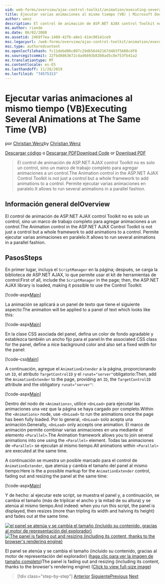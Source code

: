```yaml
---
uid: web-forms/overview/ajax-control-toolkit/animation/executing-several-animations-at-the-same-time-vb
title: Ejecutar varias animaciones al mismo tiempo (VB) | Microsoft Docs
author: wenz
description: El control de animación de ASP.NET AJAX control Toolkit no es solo un control, sino un marco de trabajo completo para agregar animaciones a un control. Permite ejecutar Servera...
ms.author: riande
ms.date: 06/02/2008
ms.assetid: 2469f7ea-1489-42fb-a8e1-414c90141ce9
msc.legacyurl: /web-forms/overview/ajax-control-toolkit/animation/executing-several-animations-at-the-same-time-vb
msc.type: authoredcontent
ms.openlocfilehash: fc11debd06c897c29db56d42167d483f5608cdf8
ms.sourcegitcommit: 22fbd8863672c4ad6693b8388ad5c8e753fb41a2
ms.translationtype: MT
ms.contentlocale: es-ES
ms.lasthandoff: 11/28/2019
ms.locfileid: "74575313"
---
```

# <a name="executing-several-animations-at-the-same-time-vb"></a><span data-ttu-id="6ff88-104">Ejecutar varias animaciones al mismo tiempo (VB)</span><span class="sxs-lookup"><span data-stu-id="6ff88-104">Executing Several Animations at The Same Time (VB)</span></span>

<span data-ttu-id="6ff88-105">por [Christian Wenz](https://github.com/wenz)</span><span class="sxs-lookup"><span data-stu-id="6ff88-105">by [Christian Wenz](https://github.com/wenz)</span></span>

<span data-ttu-id="6ff88-106">[Descargar código](https://download.microsoft.com/download/f/9/a/f9a26acd-8df4-4484-8a18-199e4598f411/Animation2.vb.zip) o [Descargar PDF](https://download.microsoft.com/download/6/7/1/6718d452-ff89-4d3f-a90e-c74ec2d636a3/animation2VB.pdf)</span><span class="sxs-lookup"><span data-stu-id="6ff88-106">[Download Code](https://download.microsoft.com/download/f/9/a/f9a26acd-8df4-4484-8a18-199e4598f411/Animation2.vb.zip) or [Download PDF](https://download.microsoft.com/download/6/7/1/6718d452-ff89-4d3f-a90e-c74ec2d636a3/animation2VB.pdf)</span></span>

> <span data-ttu-id="6ff88-107">El control de animación de ASP.NET AJAX control Toolkit no es solo un control, sino un marco de trabajo completo para agregar animaciones a un control.</span><span class="sxs-lookup"><span data-stu-id="6ff88-107">The Animation control in the ASP.NET AJAX Control Toolkit is not just a control but a whole framework to add animations to a control.</span></span> <span data-ttu-id="6ff88-108">Permite ejecutar varias animaciones en paralelo.</span><span class="sxs-lookup"><span data-stu-id="6ff88-108">It allows to run several animations in a parallel fashion.</span></span>

## <a name="overview"></a><span data-ttu-id="6ff88-109">Información general del</span><span class="sxs-lookup"><span data-stu-id="6ff88-109">Overview</span></span>

<span data-ttu-id="6ff88-110">El control de animación de ASP.NET AJAX control Toolkit no es solo un control, sino un marco de trabajo completo para agregar animaciones a un control.</span><span class="sxs-lookup"><span data-stu-id="6ff88-110">The Animation control in the ASP.NET AJAX Control Toolkit is not just a control but a whole framework to add animations to a control.</span></span> <span data-ttu-id="6ff88-111">Permite ejecutar varias animaciones en paralelo.</span><span class="sxs-lookup"><span data-stu-id="6ff88-111">It allows to run several animations in a parallel fashion.</span></span>

## <a name="steps"></a><span data-ttu-id="6ff88-112">Pasos</span><span class="sxs-lookup"><span data-stu-id="6ff88-112">Steps</span></span>

<span data-ttu-id="6ff88-113">En primer lugar, incluya el `ScriptManager` en la página; después, se carga la biblioteca de ASP.NET AJAX, lo que permite usar el kit de herramientas de control:</span><span class="sxs-lookup"><span data-stu-id="6ff88-113">First of all, include the `ScriptManager` in the page; then, the ASP.NET AJAX library is loaded, making it possible to use the Control Toolkit:</span></span>

[!code-aspx[Main](executing-several-animations-at-the-same-time-vb/samples/sample1.aspx)]

<span data-ttu-id="6ff88-114">La animación se aplicará a un panel de texto que tiene el siguiente aspecto:</span><span class="sxs-lookup"><span data-stu-id="6ff88-114">The animation will be applied to a panel of text which looks like this:</span></span>

[!code-aspx[Main](executing-several-animations-at-the-same-time-vb/samples/sample2.aspx)]

<span data-ttu-id="6ff88-115">En la clase CSS asociada del panel, defina un color de fondo agradable y establezca también un ancho fijo para el panel:</span><span class="sxs-lookup"><span data-stu-id="6ff88-115">In the associated CSS class for the panel, define a nice background color and also set a fixed width for the panel:</span></span>

[!code-css[Main](executing-several-animations-at-the-same-time-vb/samples/sample3.css)]

<span data-ttu-id="6ff88-116">A continuación, agregue el `AnimationExtender` a la página, proporcionando un `ID`, el atributo `TargetControlID` y el `runat="server"`obligatorio:</span><span class="sxs-lookup"><span data-stu-id="6ff88-116">Then, add the `AnimationExtender` to the page, providing an `ID`, the `TargetControlID` attribute and the obligatory `runat="server"`:</span></span>

[!code-aspx[Main](executing-several-animations-at-the-same-time-vb/samples/sample4.aspx)]

<span data-ttu-id="6ff88-117">Dentro del nodo de `<Animations>`, utilice `<OnLoad>` para ejecutar las animaciones una vez que la página se haya cargado por completo.</span><span class="sxs-lookup"><span data-stu-id="6ff88-117">Within the `<Animations>` node, use `<OnLoad>` to run the animations once the page has been fully loaded.</span></span> <span data-ttu-id="6ff88-118">Por lo general, `<OnLoad>` solo acepta una animación.</span><span class="sxs-lookup"><span data-stu-id="6ff88-118">Generally, `<OnLoad>` only accepts one animation.</span></span> <span data-ttu-id="6ff88-119">El marco de animación permite combinar varias animaciones en una mediante el elemento `<Parallel>`.</span><span class="sxs-lookup"><span data-stu-id="6ff88-119">The Animation framework allows you to join several animations into one using the `<Parallel>` element.</span></span> <span data-ttu-id="6ff88-120">Todas las animaciones de `<Parallel>` se ejecutan al mismo tiempo.</span><span class="sxs-lookup"><span data-stu-id="6ff88-120">All animations within `<Parallel>` are executed at the same time.</span></span>

<span data-ttu-id="6ff88-121">A continuación se muestra un posible marcado para el control de `AnimationExtender`, que atenúa y cambia el tamaño del panel al mismo tiempo:</span><span class="sxs-lookup"><span data-stu-id="6ff88-121">Here is the a possible markup for the `AnimationExtender` control, fading out and resizing the panel at the same time:</span></span>

[!code-aspx[Main](executing-several-animations-at-the-same-time-vb/samples/sample5.aspx)]

<span data-ttu-id="6ff88-122">Y de hecho: al ejecutar este script, se muestra el panel y, a continuación, se cambia el tamaño (más de triplicar el ancho y la mitad de su altura) y se atenúa al mismo tiempo.</span><span class="sxs-lookup"><span data-stu-id="6ff88-122">And indeed: when you run this script, the panel is displayed, then resizes (more than tripling its width and halving its height) and fades out at the same time.</span></span>

<span data-ttu-id="6ff88-123">[![el panel se atenúa y se cambia el tamaño (incluido su contenido, gracias al motor de representación del explorador)](executing-several-animations-at-the-same-time-vb/_static/image2.png)](executing-several-animations-at-the-same-time-vb/_static/image1.png)</span><span class="sxs-lookup"><span data-stu-id="6ff88-123">[![The panel is fading out and resizing (including its content, thanks to the browser's rendering engine)](executing-several-animations-at-the-same-time-vb/_static/image2.png)](executing-several-animations-at-the-same-time-vb/_static/image1.png)</span></span>

<span data-ttu-id="6ff88-124">El panel se atenúa y se cambia el tamaño (incluido su contenido, gracias al motor de representación del explorador) ([haga clic para ver la imagen de tamaño completo](executing-several-animations-at-the-same-time-vb/_static/image3.png))</span><span class="sxs-lookup"><span data-stu-id="6ff88-124">The panel is fading out and resizing (including its content, thanks to the browser's rendering engine) ([Click to view full-size image](executing-several-animations-at-the-same-time-vb/_static/image3.png))</span></span>

> [!div class="step-by-step"]
> <span data-ttu-id="6ff88-125">[Anterior](adding-animation-to-a-control-vb.md)
> [Siguiente](executing-several-animations-after-each-other-vb.md)</span><span class="sxs-lookup"><span data-stu-id="6ff88-125">[Previous](adding-animation-to-a-control-vb.md)
[Next](executing-several-animations-after-each-other-vb.md)</span></span>
